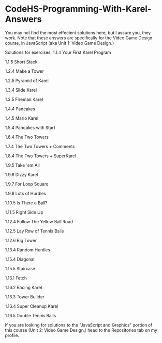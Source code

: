 # CodeHS-Programming-With-Karel-Answers
You may not find the most effecient solutions here, but I assure you, they work. Note that these answers are specifically for the Video Game Design course, in JavaScript (aka Unit 1: Video Game Design.)

Solutions for exercises:
  1.1.4 Your First Karel Program
  
  1.1.5 Short Stack
  
  1.2.4 Make a Tower
  
  1.2.5 Pyramid of Karel
  
  1.3.4 Slide Karel
  
  1.3.5 Fireman Karel
  
  1.4.4 Pancakes
  
  1.4.5 Mario Karel
  
  1.5.4 Pancakes with Start
  
  1.6.4 The Two Towers
  
  1.7.4 The Two Towers + Comments
  
  1.8.4 The Two Towers + SuperKarel
  
  1.9.5 Take 'em All
  
  1.9.6 Dizzy Karel
  
  1.9.7 For Loop Square
  
  1.9.8 Lots of Hurdles
  
  1.10.5 Is There a Ball?
  
  1.11.5 Right Side Up
  
  1.12.4 Follow The Yellow Ball Road
  
  1.12.5 Lay Row of Tennis Balls
  
  1.12.6 Big Tower
  
  1.13.4 Random Hurdles
  
  1.15.4 Diagonal
  
  1.15.5 Staircase
  
  1.16.1 Fetch
  
  1.16.2 Racing Karel
  
  1.16.3 Tower Builder
  
  1.16.4 Super Cleanup Karel
  
  1.16.5 Double Tennis Balls


If you are looking for solutions to the "JavaScript and Graphics" portion of this course (Unit 2: Video Game Design,) head to the Repositories tab on my profile.
